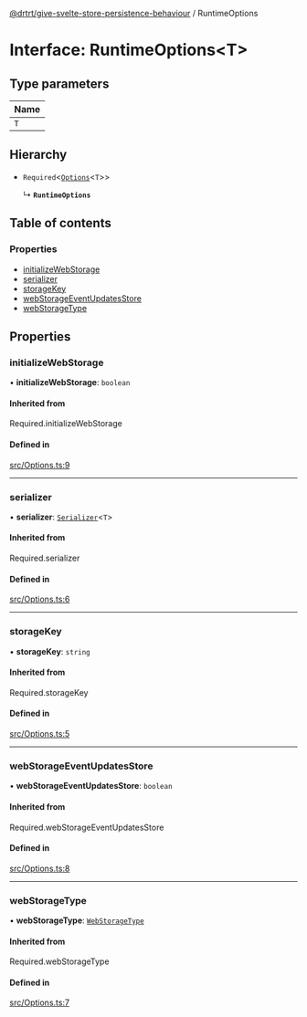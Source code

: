[@drtrt/give-svelte-store-persistence-behaviour](../README.md) / RuntimeOptions

# Interface: RuntimeOptions\<T\>

## Type parameters

| Name |
| :------ |
| `T` |

## Hierarchy

- `Required`\<[`Options`](Options.md)\<`T`\>\>

  ↳ **`RuntimeOptions`**

## Table of contents

### Properties

- [initializeWebStorage](RuntimeOptions.md#initializewebstorage)
- [serializer](RuntimeOptions.md#serializer)
- [storageKey](RuntimeOptions.md#storagekey)
- [webStorageEventUpdatesStore](RuntimeOptions.md#webstorageeventupdatesstore)
- [webStorageType](RuntimeOptions.md#webstoragetype)

## Properties

### initializeWebStorage

• **initializeWebStorage**: `boolean`

#### Inherited from

Required.initializeWebStorage

#### Defined in

[src/Options.ts:9](https://github.com/drtrt-org/give-svelte-store-persistence-behaviour/blob/0a1357b/src/Options.ts#L9)

___

### serializer

• **serializer**: [`Serializer`](Serializer.md)\<`T`\>

#### Inherited from

Required.serializer

#### Defined in

[src/Options.ts:6](https://github.com/drtrt-org/give-svelte-store-persistence-behaviour/blob/0a1357b/src/Options.ts#L6)

___

### storageKey

• **storageKey**: `string`

#### Inherited from

Required.storageKey

#### Defined in

[src/Options.ts:5](https://github.com/drtrt-org/give-svelte-store-persistence-behaviour/blob/0a1357b/src/Options.ts#L5)

___

### webStorageEventUpdatesStore

• **webStorageEventUpdatesStore**: `boolean`

#### Inherited from

Required.webStorageEventUpdatesStore

#### Defined in

[src/Options.ts:8](https://github.com/drtrt-org/give-svelte-store-persistence-behaviour/blob/0a1357b/src/Options.ts#L8)

___

### webStorageType

• **webStorageType**: [`WebStorageType`](../enums/WebStorageType.md)

#### Inherited from

Required.webStorageType

#### Defined in

[src/Options.ts:7](https://github.com/drtrt-org/give-svelte-store-persistence-behaviour/blob/0a1357b/src/Options.ts#L7)
